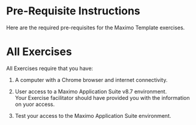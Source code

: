 # Pre-Requisite Instructions

Here are the required pre-requisites for the Maximo Template exercises.

# All Exercises

All Exercises require that you have:

1.  A computer with a Chrome browser and internet connectivity.

2.  User access to a Maximo Application Suite v8.7 environment.<br>
Your Exercise facilitator should have provided you with the information on yuor access.

3.  Test your access to the Maximo Application Suite environment.
